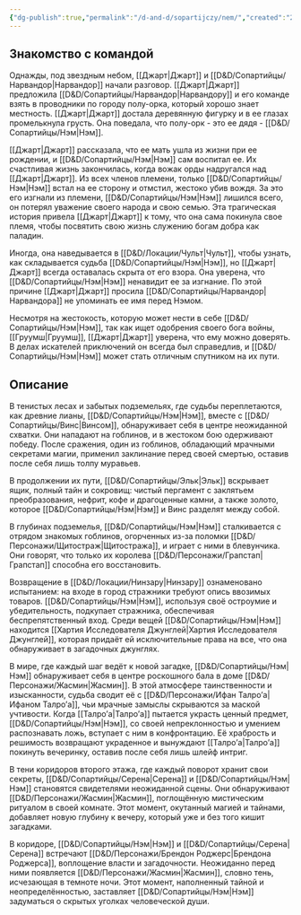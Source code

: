 ```yaml
---
{"dg-publish":true,"permalink":"/d-and-d/sopartijczy/nem/","created":"2024-02-19T19:15:29.442+03:00","updated":"2023-12-27T21:53:45.893+03:00"}
---
```


## Знакомство с командой

Однажды, под звездным небом, [[Джарт\|Джарт]] и [[D&D/Сопартийцы/Нарвандор\|Нарвандор]] начали разговор. [[Джарт\|Джарт]] предложила [[D&D/Сопартийцы/Нарвандор\|Нарвандору]] и его команде взять в проводники по городу полу-орка, который хорошо знает местность. [[Джарт\|Джарт]] достала деревянную фигурку и в ее глазах промелькнула грусть. Она поведала, что полу-орк - это ее дядя - [[D&D/Сопартийцы/Нэм\|Нэм]].

[[Джарт\|Джарт]] рассказала, что ее мать ушла из жизни при ее рождении, и [[D&D/Сопартийцы/Нэм\|Нэм]] сам воспитал ее. Их счастливая жизнь закончилась, когда вожак орды надругался над [[Джарт\|Джарт]]. Из всех членов племени, только [[D&D/Сопартийцы/Нэм\|Нэм]] встал на ее сторону и отмстил, жестоко убив вождя. За это его изгнали из племени, [[D&D/Сопартийцы/Нэм\|Нэм]] лишился всего, он потерял уважение своего народа и свою семью. Эта трагическая история привела [[Джарт\|Джарт]] к тому, что она сама покинула свое племя, чтобы посвятить свою жизнь служению богам добра как паладин.

Иногда, она наведывается в [[D&D/Локации/Чульт\|Чульт]], чтобы узнать, как складывается судьба [[D&D/Сопартийцы/Нэм\|Нэм]], но [[Джарт\|Джарт]] всегда оставалась скрыта от его взора. Она уверена, что [[D&D/Сопартийцы/Нэм\|Нэм]] ненавидит ее за изгнание. По этой причине [[Джарт\|Джарт]] просила [[D&D/Сопартийцы/Нарвандор\|Нарвандора]] не упоминать ее имя перед Нэмом.

Несмотря на жестокость, которую может нести в себе [[D&D/Сопартийцы/Нэм\|Нэм]], так как ищет одобрения своего бога войны, [[Груумш\|Груумш]], [[Джарт\|Джарт]] уверена, что ему можно доверять. В делах искателей приключений он всегда был справедлив, и [[D&D/Сопартийцы/Нэм\|Нэм]] может стать отличным спутником на их пути.
## Описание

В тенистых лесах и забытых подземельях, где судьбы переплетаются, как древние лианы, [[D&D/Сопартийцы/Нэм\|Нэм]], вместе с [[D&D/Сопартийцы/Винс\|Винсом]], обнаруживает себя в центре неожиданной схватки. Они нападают на гоблинов, и в жестоком бою одерживают победу. После сражения, один из гоблинов, обладающий мрачными секретами магии, применил заклинание перед своей смертью, оставив после себя лишь толпу муравьев.

В продолжении их пути, [[D&D/Сопартийцы/Эльк\|Эльк]] вскрывает ящик, полный тайн и сокровищ: чистый пергамент с заклятьем преобразования, нефрит, кофе и драгоценные камни, а также золото, которое [[D&D/Сопартийцы/Нэм\|Нэм]] и Винс разделят между собой.

В глубинах подземелья, [[D&D/Сопартийцы/Нэм\|Нэм]] сталкивается с отрядом знакомых гоблинов, огорченных из-за поломки [[D&D/Персонажи/Щитостраж\|Щитостража]], и играет с ними в блевунчика. Они говорят, что только их королева [[D&D/Персонажи/Грапстап\|Грапстап]] способна его восстановить.

Возвращение в [[D&D/Локации/Нинзару\|Нинзару]] ознаменовано испытанием: на входе в город стражники требуют опись ввозимых товаров. [[D&D/Сопартийцы/Нэм\|Нэм]], используя своё остроумие и убедительность, подкупает стражника, обеспечивая беспрепятственный вход. Среди вещей [[D&D/Сопартийцы/Нэм\|Нэм]] находится [[Хартия Исследователя Джунглей\|Хартия Исследователя Джунглей]], которая придаёт ей исключительные права на все, что она обнаруживает в загадочных джунглях.

В мире, где каждый шаг ведёт к новой загадке, [[D&D/Сопартийцы/Нэм\|Нэм]] обнаруживает себя в центре роскошного бала в доме [[D&D/Персонажи/Жасмин\|Жасмин]]. В этой атмосфере таинственности и изысканности, судьба сводит её с [[D&D/Персонажи/Ифан Талро’a\|Ифаном Талро’a]], чьи мрачные замыслы скрываются за маской учтивости. Когда [[Талро’a\|Талро’a]] пытается украсть ценный предмет, [[D&D/Сопартийцы/Нэм\|Нэм]], со своей непреклонностью и умением распознавать ложь, вступает с ним в конфронтацию. Её храбрость и решимость возвращают украденное и вынуждают [[Талро’a\|Талро’a]] покинуть вечеринку, оставив после себя лишь шлейф интриг.

В тени коридоров второго этажа, где каждый поворот хранит свои секреты, [[D&D/Сопартийцы/Серена\|Серена]] и [[D&D/Сопартийцы/Нэм\|Нэм]] становятся свидетелями неожиданной сцены. Они обнаруживают [[D&D/Персонажи/Жасмин\|Жасмин]], поглощённую мистическим ритуалом в своей комнате. Этот момент, окутанный магией и тайнами, добавляет новую глубину к вечеру, который уже и без того кишит загадками.

В коридоре, [[D&D/Сопартийцы/Нэм\|Нэм]] и [[D&D/Сопартийцы/Серена\|Серена]] встречают [[D&D/Персонажи/Брендон Роджерс\|Брендона Роджерса]], воплощение власти и загадочности. Неожиданно перед ними появляется [[D&D/Персонажи/Жасмин\|Жасмин]], словно тень, исчезающая в темноте ночи. Этот момент, наполненный тайной и неопределённостью, заставляет [[D&D/Сопартийцы/Нэм\|Нэм]] задуматься о скрытых уголках человеческой души.